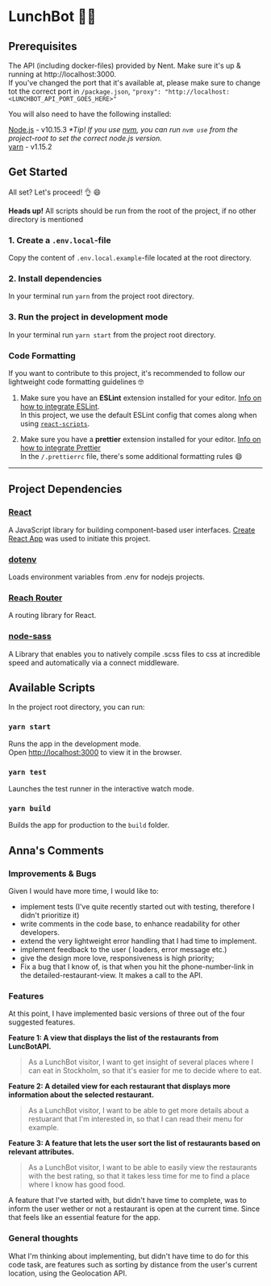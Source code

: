 # LunchBot :robot::pizza:

## Prerequisites

The API (including docker-files) provided by Nent. Make sure it's up & running at http://localhost:3000.<br> If you've changed the port that it's available at, please make sure to change tot the correct port  in `/package.json`, `"proxy": "http://localhost:<LUNCHBOT_API_PORT_GOES_HERE>"` 

You will also need to have the following installed:

[Node.js](https://nodejs.org/en/) - v10.15.3 _\*Tip! If you use [nvm](https://github.com/creationix/nvm/blob/master/README.md), you can run `nvm use` from the project-root to set the correct node.js version._<br>
[yarn](https://yarnpkg.com/en/docs/install) - v1.15.2<br>

## Get Started

All set? Let's proceed! :ok_hand: :smile:

**Heads up!** All scripts should be run from the root of the project, if no other directory is mentioned
### 1. **Create a `.env.local`-file**

Copy the content of `.env.local.example`-file located at the root directory.

### 2. **Install dependencies**

In your terminal run `yarn` from the project root directory.

### 3. **Run the project in development mode**

In your terminal run `yarn start` from the project root directory.

### Code Formatting
If you want to contribute to this project, it's recommended to follow our lightweight code formatting guidelines 🤓 <br>

1. Make sure you have an **ESLint** extension installed for your editor. [Info on how to integrate ESLint](https://eslint.org/docs/user-guide/integrations). <br>
In this project, we use the default ESLint config that comes along when using [`react-scripts`](https://www.npmjs.com/package/react-scripts).<br>
   
2. Make sure you have a **prettier** extension installed for your editor. [Info on how to integrate Prettier](https://prettier.io/docs/en/editors) <br>
In the `/.prettierrc` file, there's some additional formatting rules :smile:<br>
--------------------------------
## Project Dependencies

### [React](https://reactjs.org/)
A JavaScript library for building component-based user interfaces.
[Create React App](https://github.com/facebook/create-react-app) was used to initiate this project.

### [dotenv](https://github.com/motdotla/dotenv#readme)
Loads environment variables from .env for nodejs projects.

### [Reach Router](https://reach.tech/router)
A routing library for React.

### [node-sass](https://github.com/sass/node-sass)
A Library that enables you to natively compile .scss files to css at incredible speed and automatically via a connect middleware.

## Available Scripts

In the project root directory, you can run:

### `yarn start`

Runs the app in the development mode.<br>
Open [http://localhost:3000](http://localhost:3000) to view it in the browser.

### `yarn test`

Launches the test runner in the interactive watch mode.<br>

### `yarn build`

Builds the app for production to the `build` folder.<br>

## Anna's Comments

### Improvements & Bugs

Given I would have more time, I would like to:
- implement tests (I've quite recently started out with testing, therefore I didn't prioritize it)
- write comments in the code base, to enhance readability for other developers.
- extend the very lightweight error handling that I had time to implement.
- implement feedback to the user ( loaders, error message etc.)
- give the design more love, responsiveness is high priority; 
- Fix a bug that I know of, is that when you hit the phone-number-link in the detailed-restaurant-view. It makes a call to the API.

### Features
At this point, I have implemented basic versions of three out of the four suggested features.

**Feature 1: A view that displays the list of the restaurants from LuncBotAPI.**<br>

> As a LunchBot visitor, I want to get insight of several places where I can eat in Stockholm,
> so that it's easier for me to decide where to eat.

**Feature 2: A detailed view for each restaurant that displays more information about the
selected restaurant.**<br>

> As a LunchBot visitor, I want to be able to get more details about a restuarant that I'm interested in,
> so that I can read their menu for example.

**Feature 3: A feature that lets the user sort the list of restaurants based on relevant
attributes.**<br>

> As a LunchBot visitor, I want to be able to easily view the restaurants with the best rating,
> so that it takes less time for me to find a place where I know has good food.

A feature that I've started with, but didn't have time to complete, was to inform the user wether or not a restaurant is open at the current time. Since that feels like an essential feature for the app. 

### General thoughts

What I'm thinking about implementing, but didn't have time to do for this code task, are features such as sorting by distance from the user's current location, using the Geolocation API.